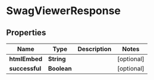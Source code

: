 
# SwagViewerResponse

## Properties
Name | Type | Description | Notes
------------ | ------------- | ------------- | -------------
**htmlEmbed** | **String** |  |  [optional]
**successful** | **Boolean** |  |  [optional]



